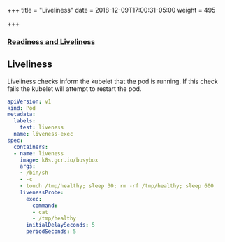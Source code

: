 +++
title = "Liveliness"
date = 2018-12-09T17:00:31-05:00
weight = 495

+++

### [Readiness and Liveliness](https://kubernetes.io/docs/tasks/configure-pod-container/configure-liveness-readiness-probes/)

## Liveliness

Liveliness checks inform the kubelet that the pod is running. If this check fails the kubelet will attempt to restart the pod.


```yaml
apiVersion: v1
kind: Pod
metadata:
  labels:
    test: liveness
  name: liveness-exec
spec:
  containers:
  - name: liveness
    image: k8s.gcr.io/busybox
    args:
    - /bin/sh
    - -c
    - touch /tmp/healthy; sleep 30; rm -rf /tmp/healthy; sleep 600
    livenessProbe:
      exec:
        command:
        - cat
        - /tmp/healthy
      initialDelaySeconds: 5
      periodSeconds: 5
 ```